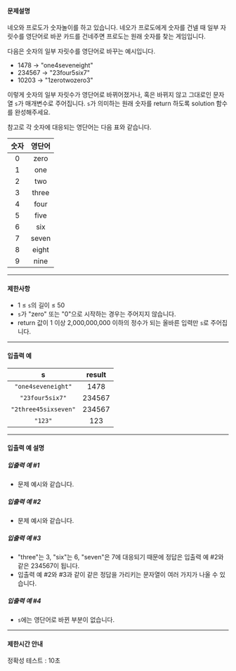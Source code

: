 #### 문제설명

네오와 프로도가 숫자놀이를 하고 있습니다. 네오가 프로도에게 숫자를 건넬 때 일부 자릿수를 영단어로 바꾼 카드를 건네주면 프로도는 원래 숫자를 찾는 게임입니다.

다음은 숫자의 일부 자릿수를 영단어로 바꾸는 예시입니다.

- 1478 → "one4seveneight"
- 234567 → "23four5six7"
- 10203 → "1zerotwozero3"

이렇게 숫자의 일부 자릿수가 영단어로 바뀌어졌거나, 혹은 바뀌지 않고 그대로인 문자열 `s`가 매개변수로 주어집니다. 
`s`가 의미하는 원래 숫자를 return 하도록 solution 함수를 완성해주세요.

참고로 각 숫자에 대응되는 영단어는 다음 표와 같습니다.

| 숫자 |	영단어 |
| :-: | :-: |
| 0	| zero |
| 1	| one |
| 2	| two |
| 3	| three |
| 4	| four |
| 5	| five |
| 6	| six |
| 7	| seven |
| 8	| eight |
| 9 |	nine |

---

#### 제한사항

- 1 ≤ `s`의 길이 ≤ 50
- `s`가 "zero" 또는 "0"으로 시작하는 경우는 주어지지 않습니다.
- return 값이 1 이상 2,000,000,000 이하의 정수가 되는 올바른 입력만 `s`로 주어집니다.

---

#### 입출력 예

| s |	result |
| :-: | :-: |
| `"one4seveneight"` |	1478 |
| `"23four5six7"` |	234567 |
| `"2three45sixseven"` |	234567 |
| `"123"` |	123 |

---

#### 입출력 예 설명
##### 입출력 예 #1

- 문제 예시와 같습니다.

##### 입출력 예 #2

- 문제 예시와 같습니다.

##### 입출력 예 #3

- "three"는 3, "six"는 6, "seven"은 7에 대응되기 때문에 정답은 입출력 예 #2와 같은 234567이 됩니다.
- 입출력 예 #2와 #3과 같이 같은 정답을 가리키는 문자열이 여러 가지가 나올 수 있습니다.

##### 입출력 예 #4

- `s`에는 영단어로 바뀐 부분이 없습니다.

---

#### 제한시간 안내
정확성 테스트 : 10초
